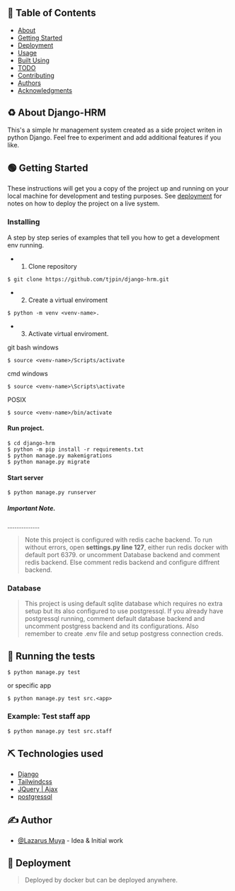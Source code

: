 ## 📝 Table of Contents

- [About](#about)
- [Getting Started](#getting_started)
- [Deployment](#deployment)
- [Usage](#usage)
- [Built Using](#built_using)
- [TODO](../TODO.md)
- [Contributing](../CONTRIBUTING.md)
- [Authors](#authors)
- [Acknowledgments](#acknowledgement)

## ♻️️ About Django-HRM
This's a simple hr management system created as a side project writen in python Django. Feel free to experiment and add additional features if you like.

## 🟢 Getting Started

These instructions will get you a copy of the project up and running on your local machine for development and testing purposes. See [deployment](#deployment) for notes on how to deploy the project on a live system.


### Installing

A step by step series of examples that tell you how to get a development env running.

+ 1. Clone repository

```
$ git clone https://github.com/tjpin/django-hrm.git
```

+ 2. Create a virtual enviroment


```
$ python -m venv <venv-name>.
```

+ 3. Activate virtual enviroment.

git bash windows
```
$ source <venv-name>/Scripts/activate
```
cmd windows
```
$ source <venv-name>\Scripts\activate
```
POSIX
```
$ source <venv-name>/bin/activate
```
#### Run project.
```
$ cd django-hrm
$ python -m pip install -r requirements.txt
$ python manage.py makemigrations
$ python manage.py migrate
```
#### Start server
```
$ python manage.py runserver
```
##### Important Note.
..................
 >Note this project is configured with redis cache backend.
 >To run without errors, open <strong> settings.py line 127</strong>, either run redis docker with default port 6379.
 >or uncomment Database backend and comment redis backend.
 >Else comment redis backend and configure diffrent backend.
 
 ### Database
 >This project is using default sqlite database which requires no extra setup but its also configured to use postgressql. If you already have postgressql running, comment default database backend and uncomment postgress backend and its configurations. Also remember to create .env file and setup postgress connection creds.
 
## 🔧 Running the tests 

```
$ python manage.py test
```
or specific app
```
$ python manage.py test src.<app>
```

### Example: Test staff app
```
$ python manage.py test src.staff
```

## ⛏️ Technologies used
- [Django](https://docs.djangoproject.com/en/4.1/)
- [Tailwindcss](https://tailwindcss.com/docs/installation)
- [JQuery | Ajax](https://api.jquery.com/jquery.ajax/)
- [postgressql](https://www.postgresql.org/docs/) 

## ✍️ Author

- [@Lazarus Muya](https://github.com/tjpin) - Idea & Initial work

## 🚀 Deployment 

> Deployed by docker but can be deployed anywhere.



